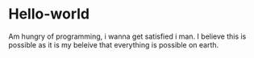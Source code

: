 # Hello-world
Am hungry of programming, i wanna get satisfied i man.
I believe this is possible as it is my beleive that everything is possible on earth.
